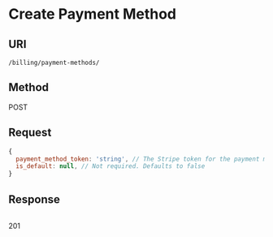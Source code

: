# Create Payment Method
## URI
`/billing/payment-methods/`

## Method
POST

## Request
```js
{
  payment_method_token: 'string', // The Stripe token for the payment method
  is_default: null, // Not required. Defaults to false
}
```

## Response
```js
```
201
